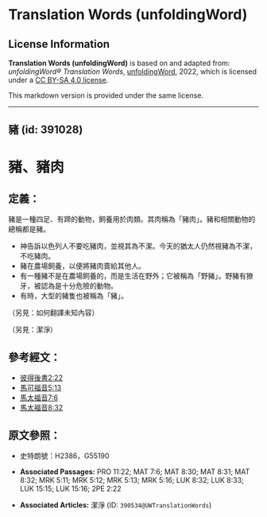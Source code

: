 # Translation Words (unfoldingWord)

## License Information

**Translation Words (unfoldingWord)** is based on and adapted from: _unfoldingWord® Translation Words_, [unfoldingWord](https://unfoldingword.org/utw), 2022, which is licensed under a [CC BY-SA 4.0 license](https://creativecommons.org/licenses/by-sa/4.0/legalcode.en).

This markdown version is provided under the same license.



--------------------------------

## 豬 (id: 391028)

豬、豬肉
====

定義：
---

豬是一種四足、有蹄的動物，飼養用於肉類。其肉稱為「豬肉」。豬和相關動物的總稱都是豬。

* 神告訴以色列人不要吃豬肉，並視其為不潔。今天的猶太人仍然視豬為不潔，不吃豬肉。
* 豬在農場飼養，以便將豬肉賣給其他人。
* 有一種豬不是在農場飼養的，而是生活在野外；它被稱為「野豬」。野豬有獠牙，被認為是十分危險的動物。
* 有時，大型的豬隻也被稱為「豬」。

（另見：如何翻譯未知內容）

（另見：潔淨）

參考經文：
-----

* [彼得後書2:22](https://ref.ly/2Pet2:22)
* [馬可福音5:13](https://ref.ly/Mark5:13)
* [馬太福音7:6](https://ref.ly/Matt7:6)
* [馬太福音8:32](https://ref.ly/Matt8:32)

原文參照：
-----

* 史特朗號：H2386，G55190

* **Associated Passages:** PRO 11:22; MAT 7:6; MAT 8:30; MAT 8:31; MAT 8:32; MRK 5:11; MRK 5:12; MRK 5:13; MRK 5:16; LUK 8:32; LUK 8:33; LUK 15:15; LUK 15:16; 2PE 2:22
* **Associated Articles:** 潔淨 (ID: `390534@UWTranslationWords`)

